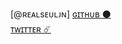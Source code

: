[@ʀᴇᴀʟsᴇᴜʟᴊɴ]
[ɢɪᴛʜᴜʙ ⚫](https://github.com/seuljn) <br>
[ᴛᴡɪᴛᴛᴇʀ ☄️](https://twitter.com/realseuljn)
